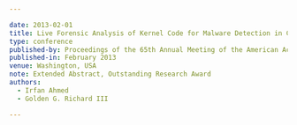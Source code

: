 ```yaml
---

date: 2013-02-01
title: Live Forensic Analysis of Kernel Code for Malware Detection in Cloud Computing Environments
type: conference
published-by: Proceedings of the 65th Annual Meeting of the American Academy of Forensic Sciences , pp. 154-155
published-in: February 2013
venue: Washington, USA
note: Extended Abstract, Outstanding Research Award
authors:
  - Irfan Ahmed
  - Golden G. Richard III

---
```

